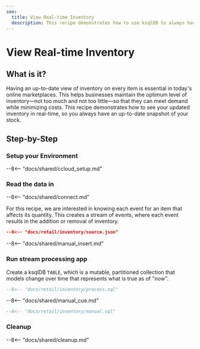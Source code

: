 ```yaml
---
seo:
  title: View Real-time Inventory
  description: This recipe demonstrates how to use ksqlDB to always have an up-to-date snapshot of your inventory.
---
```


# View Real-time Inventory

## What is it?

Having an up-to-date view of inventory on every item is essential in today's online marketplaces.
This helps businesses maintain the optimum level of inventory—not too much and not too little—so that they can meet demand while minimizing costs.
This recipe demonstrates how to see your updated inventory in real-time, so you always have an up-to-date snapshot of your stock.

## Step-by-Step

### Setup your Environment

--8<-- "docs/shared/ccloud_setup.md"

### Read the data in

--8<-- "docs/shared/connect.md"

For this recipe, we are interested in knowing each event for an item that affects its quantity.
This creates a stream of events, where each event results in the addition or removal of inventory.

```json
--8<-- "docs/retail/inventory/source.json"
```

--8<-- "docs/shared/manual_insert.md"

### Run stream processing app

Create a ksqlDB `TABLE`, which is a mutable, partitioned collection that models change over time that represents what is true as of "now".

```sql
--8<-- "docs/retail/inventory/process.sql"
```

--8<-- "docs/shared/manual_cue.md"

```sql
--8<-- "docs/retail/inventory/manual.sql"
```

### Cleanup

--8<-- "docs/shared/cleanup.md"
